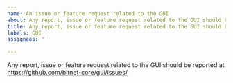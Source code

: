 ```yaml
---
name: An issue or feature request related to the GUI
about: Any report, issue or feature request related to the GUI should be reported at https://github.com/bitnet-core/gui/issues/
title: Any report, issue or feature request related to the GUI should be reported at https://github.com/bitnet-core/gui/issues/
labels: GUI
assignees: ''

---
```


Any report, issue or feature request related to the GUI should be reported at
https://github.com/bitnet-core/gui/issues/
